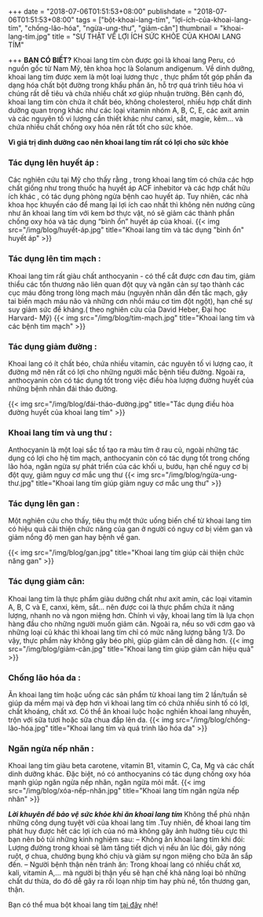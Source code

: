 +++
date = "2018-07-06T01:51:53+08:00"
publishdate = "2018-07-06T01:51:53+08:00"
tags = ["bột-khoai-lang-tím", "lợi-ích-của-khoai-lang-tím", "chống-lão-hóa", "ngừa-ung-thư", "giảm-cân"]
thumbnail = "khoai-lang-tím.jpg"
title = "SỰ THẬT VỀ LỢI ÍCH SỨC KHỎE CỦA KHOAI LANG TÍM"

+++
**BẠN CÓ BIẾT?**
Khoai lang tím còn được gọi là khoai lang Peru, có nguồn gốc từ Nam Mỹ, tên khoa học là Solanum andigenum.
Về dinh dưỡng, khoai lang tím được xem là một loại lương thực , thực phẩm tốt góp phần đa dạng hóa chất bột đường trong khẩu phần ăn, hỗ trợ quá trình tiêu hóa vì chúng rất dễ tiêu và chứa nhiều chất xơ giúp nhuận trường. Bên cạnh đó, khoai lang tím còn chứa ít chất béo, không cholesterol, nhiều hợp chất dinh dưỡng quan trọng khác như các loại vitamin nhóm A, B, C, E, các axit amin và các nguyên tố vi lượng cần thiết khác như canxi, sắt, magie, kẽm… và chứa nhiều chất chống oxy hóa nên rất tốt cho sức khỏe.

**Vì giá trị dinh dưỡng cao nên khoai lang tím rất có lợi cho sức khỏe**
### Tác dụng lên huyết áp :
Các nghiên cứu tại Mỹ cho thấy rằng ,  trong khoai lang tím có chứa các hợp chất giống như trong thuốc hạ huyết áp ACF inhebitor và các hợp chất hữu ích khác , có tác dụng phòng ngừa bệnh cao huyết áp.
Tuy nhiên, các nhà khoa học khuyến cáo để mang lại lợi ích cao nhất thì không nên nướng cũng như ăn khoai lang tím với kem bơ thực vật, nó sẽ giảm các thành phần chống oxy hóa và tác dụng “bình ổn” huyết áp của khoai.
{{< img src="/img/blog/huyết-áp.jpg" title="Khoai lang tím và tác dụng "bình ổn" huyết áp" >}}

### Tác dụng lên tim mạch :
Khoai lang tím rất giàu chất anthocyanin - có thể cắt được cơn đau tim, giảm thiểu các tổn thương não liên quan đột quỵ và ngăn cản sự tạo thành các cục máu đông trong lòng mạch máu (nguyên nhân dẫn đến tắc mạch, gây tai biến mạch máu não và những cơn nhồi máu cơ tim đột ngột), hạn chế sự suy giảm sức đề kháng.(  theo nghiên cứu của David Heber, Đại học Harvard- Mỹ)
{{< img src="/img/blog/tim-mạch.jpg" title="Khoai lang tím và các bệnh tim mạch" >}}
### Tác dụng giảm đường :
Khoai lang có ít chất béo, chứa nhiều vitamin, các nguyên tố vi lượng cao, ít đường mỡ nên rất có lợi cho những người mắc bệnh tiểu đường. Ngoài ra, anthocyanin còn có tác dụng tốt trong việc điều hòa lượng đường huyết của những bệnh nhân đái tháo đường.

{{< img src="/img/blog/đái-tháo-đường.jpg" title="Tác dụng điều hòa đường huyết của khoai lang tím" >}}

### Khoai lang tím và ung thư :
Anthocyanin là một loại sắc tố tạo ra màu tím ở rau củ, ngoài những tác dụng có lợi cho hệ tim mạch, anthocyanin còn có tác dụng tốt trong chống lão hóa, ngăn ngừa sự phát triển của các khối u, bướu, hạn chế nguy cơ bị đột quỵ, giảm nguy cơ mắc ung thư
{{< img src="/img/blog/ngừa-ung-thư.jpg" title="Khoai lang tím giúp giảm nguy cơ mắc ung thư" >}}

### Tác dụng lên gan :
Một nghiên cứu cho thấy, tiêu thụ một thức uống biến chế từ khoai lang tím có hiệu quả cải thiện chức năng của gan ở người có nguy cơ bị viêm gan và giảm nồng độ men gan hay bệnh về gan.

{{< img src="/img/blog/gan.jpg" title="Khoai lang tím giúp cải thiện chức năng gan" >}}

### Tác dụng giảm cân:
Khoai lang tím là thực phẩm giàu dưỡng chất như axit amin, các loại vitamin A, B, C và E, canxi, kẽm, sắt… nên được coi là thực phẩm chứa ít năng lượng, nhanh no và ngon miệng hơn. Chính vì vậy, khoai lang tím là lựa chọn hàng đầu cho những người muốn giảm cân.
Ngoài ra, nếu so với cơm gạo và những loại củ khác thì khoai lang tím chỉ có mức năng lượng bằng 1/3. Do vậy, thực phẩm này không gây béo phì, giúp giảm cân dễ dàng hơn.
{{< img src="/img/blog/giảm-cân.jpg" title="Khoai lang tím giúp giảm cân hiệu quả" >}}
### Chống lão hóa da :
Ăn khoai lang tím hoặc uống các sản phẩm từ khoai lang tím 2 lần/tuần sẽ giúp da mềm mại và đẹp hơn vì khoai lang tím có chứa nhiều sinh tố có lợi, chất khoáng, chất xơ. Có thể ăn khoai luộc hoặc nghiền khoai lang nhuyễn, trộn với sữa tươi hoặc sữa chua đắp lên da.
{{< img src="/img/blog/chống-lão-hóa.jpg" title="Khoai lang tím và quá trình lão hóa da" >}}
 
### Ngăn ngừa nếp nhăn :
Khoai lang tím giàu beta carotene, vitamin B1, vitamin C, Ca, Mg và các chất dinh dưỡng khác. Đặc biệt, nó có anthocyanins có tác dụng chống oxy hóa mạnh giúp ngăn ngừa nếp nhăn, ngăn ngừa mỏi mắt.
{{< img src="/img/blog/xóa-nếp-nhăn.jpg" title="Khoai lang tím ngăn ngừa nếp nhăn" >}}

***Lời khuyên để bảo vệ sức khỏe khi ăn khoai lang tím***
Không thể phủ nhận những công dụng tuyệt vời của khoai lang tím .Tuy nhiên, để khoai lang tím phát huy được hết các lợi ích của nó mà không gây ảnh hưởng tiêu cực thì bạn nên bỏ túi những kinh nghiệm sau:
– Không ăn khoai lang tím khi đói: Lượng đường trong khoai sẽ làm tăng tiết dịch vị nếu ăn lúc đói, gây nóng ruột, ợ chua, chướng bụng khó chịu và giảm sự ngon miệng cho bữa ăn sắp đến.
– Người bệnh thận nên tránh ăn: Trong khoai lang có nhiều chất xơ, kali, vitamin A,… mà người bị thận yếu sẽ hạn chế khả năng loại bỏ những chất dư thừa, do đó dễ gây ra rối loạn nhịp tim hay phù nề, tổn thương gan, thận.


Bạn có thể mua bột khoai lang tím [tại đây](/san-pham) nhé!
